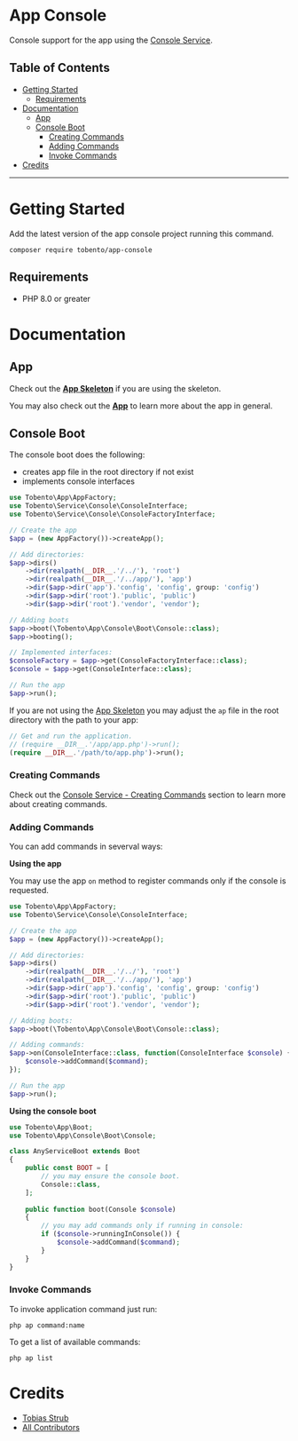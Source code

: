 # App Console

Console support for the app using the [Console Service](https://github.com/tobento-ch/service-console).

## Table of Contents

- [Getting Started](#getting-started)
    - [Requirements](#requirements)
- [Documentation](#documentation)
    - [App](#app)
    - [Console Boot](#console-boot)
        - [Creating Commands](#creating-commands)
        - [Adding Commands](#adding-commands)
        - [Invoke Commands](#invoke-commands)
- [Credits](#credits)
___

# Getting Started

Add the latest version of the app console project running this command.

```
composer require tobento/app-console
```

## Requirements

- PHP 8.0 or greater

# Documentation

## App

Check out the [**App Skeleton**](https://github.com/tobento-ch/app-skeleton) if you are using the skeleton.

You may also check out the [**App**](https://github.com/tobento-ch/app) to learn more about the app in general.

## Console Boot

The console boot does the following:

* creates app file in the root directory if not exist
* implements console interfaces

```php
use Tobento\App\AppFactory;
use Tobento\Service\Console\ConsoleInterface;
use Tobento\Service\Console\ConsoleFactoryInterface;

// Create the app
$app = (new AppFactory())->createApp();

// Add directories:
$app->dirs()
    ->dir(realpath(__DIR__.'/../'), 'root')
    ->dir(realpath(__DIR__.'/../app/'), 'app')
    ->dir($app->dir('app').'config', 'config', group: 'config')
    ->dir($app->dir('root').'public', 'public')
    ->dir($app->dir('root').'vendor', 'vendor');

// Adding boots
$app->boot(\Tobento\App\Console\Boot\Console::class);
$app->booting();

// Implemented interfaces:
$consoleFactory = $app->get(ConsoleFactoryInterface::class);
$console = $app->get(ConsoleInterface::class);

// Run the app
$app->run();
```

If you are not using the [App Skeleton](https://github.com/tobento-ch/app-skeleton/) you may adjust the ```ap``` file in the root directory with the path to your app:

```php
// Get and run the application.
// (require __DIR__.'/app/app.php')->run();
(require __DIR__.'/path/to/app.php')->run();
```

### Creating Commands

Check out the [Console Service - Creating Commands](https://github.com/tobento-ch/service-console#creating-commands) section to learn more about creating commands.

### Adding Commands

You can add commands in severval ways:

**Using the app**

You may use the app ```on``` method to register commands only if the console is requested.

```php
use Tobento\App\AppFactory;
use Tobento\Service\Console\ConsoleInterface;

// Create the app
$app = (new AppFactory())->createApp();

// Add directories:
$app->dirs()
    ->dir(realpath(__DIR__.'/../'), 'root')
    ->dir(realpath(__DIR__.'/../app/'), 'app')
    ->dir($app->dir('app').'config', 'config', group: 'config')
    ->dir($app->dir('root').'public', 'public')
    ->dir($app->dir('root').'vendor', 'vendor');

// Adding boots:
$app->boot(\Tobento\App\Console\Boot\Console::class);

// Adding commands:
$app->on(ConsoleInterface::class, function(ConsoleInterface $console) {
    $console->addCommand($command);
});

// Run the app
$app->run();
```

**Using the console boot**

```php
use Tobento\App\Boot;
use Tobento\App\Console\Boot\Console;

class AnyServiceBoot extends Boot
{
    public const BOOT = [
        // you may ensure the console boot.
        Console::class,
    ];
    
    public function boot(Console $console)
    {
        // you may add commands only if running in console:
        if ($console->runningInConsole()) {
            $console->addCommand($command);
        }
    }
}
```

### Invoke Commands

To invoke application command just run:

```
php ap command:name
```

To get a list of available commands:

```
php ap list
```

# Credits

- [Tobias Strub](https://www.tobento.ch)
- [All Contributors](../../contributors)
